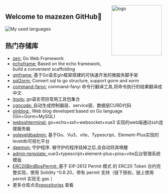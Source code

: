 <img src="https://github-readme-stats.vercel.app/api?username=mazezen&show_icons=true&theme=radical" alt="logo" height="160" align="right" style="margin: 5px; margin-bottom: 20px;" />
<!-- <img src="https://github-profile-trophy.vercel.app/?username=mazezen&theme=flat" alt="logo" height="160" align="right" style="margin: 5px;margin-bottom: 20px;" /> -->


## Welcome to mazezen GitHub👋
![My used languages](https://github-readme-stats.vercel.app/api/top-langs/?username=mazezen&layout=compact&hide_border=true&langs_count=6&hide=html,css,CMake,Makefile,Blade,vue,JavaScript,Less,SCSS,Dockerfile,shell)

## **热门存储库**

* <a href="https://github.com/mazezen/zen">zen:</a> Go Web Framework
* <a href="https://github.com/mazezen/echoframe">echoframe:</a> Based on the echo framework, build a convenient scaffolding
* <a href="https://github.com/mazezen/ginframe">ginframe:</a> 基于Go语言gin框架搭建的可快速开发的微服务脚手架
* <a href="https://github.com/mazezen/sql2orm">sql2orm:</a> Convert sql to go structure, support gorm and xorm
* <a href="https://github.com/mazezen/command-fanyi">command-fanyi:</a> command-fanyi 命令行翻译工具,将命令执行的结果翻译成中文
* <a href="https://github.com/mazezen/itools">itools:</a> go语言项目常用工具包集合
* <a href="https://github.com/mazezen/cgncode">cgncode: </a> 自动生成控制器层、service层、数据层CURD代码
* <a href="https://github.com/mazezen/ginblog">ginblog: </a> Web blog developed based on Go language (Gin+Gorm+MySQL)
* <a href="https://github.com/mazezen/websshterminal">websshterminal:</a> go+echo+ssh+websocket+vue3 实现的web端通过ssh连接服务器
* <a href="https://github.com/mazezen/goleveldbadmin">goleveldbadmin:</a> 基于Go、Vu3、vite、Typescript、Element-Plus实现的leveldb可视化平台
* <a href="https://github.com/mazezen/daemon">daemon:</a> 守护程序. 被守护的程序挂掉之后,会自动将其唤醒
* <a href="https://github.com/mazezen/admin-template">admin-template: </a>vue3+typescript+element-plus+pina+vite后台管理系统模版
* <a href="https://github.com/mazezen/ERC20BirdBosPermit">ERC20BirdBosPermit: </a>基于 EIP-2612 Permit 模式 的 ERC20 Token 合约完整实现，使用 Solidity ^0.8.20，带有 permit 支持（链下授权，链上使用 permit 实现无 gas ）
* 更多仓库点击<a href="https://github.com/mazezen?tab=repositories">repositories</a> 查看



<!-- - 🎓 CSU(master's degree) -->
<!-- - - 🔗 [**mazezen's website**](http://caixiaoxin.cn) -->
<!-- - 🔗 [**mazezen's blog**](http;//caixiaoxin.cn) -->
<!-- - 🔧 [**在线sql转orm工具**](http://sql2orm.caixiaoxin.cn) -->
<!-- - 🔗 [**后台通用模版在线体验**](http://admin-template.caixiaoxin.cn) -->
<!-- - ❤  Program language:  C、Go、Java、Php、Js、Ts、Vue -->

<!-- <img src="https://github-profile-trophy.vercel.app/?username=jeffcail&theme=flat" alt="logo" height="120" align="center" style="margin: auto; margin-bottom: 20px;" /> -->
